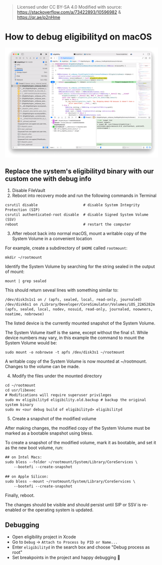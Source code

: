 > Licensed under CC BY-SA 4.0
> Modified with source: https://stackoverflow.com/a/73422893/10596982 & https://qr.ae/p2nHme

# How to debug eligibilityd on macOS

![eligibilityd](../images/eligibilityd.png)

## Replace the system's eligibilityd binary with our custom one with debug info

1. Disable FileVault
2. Reboot into recovery mode and run the following commands in Terminal

```shell
csrutil disable                     # disable System Integrity Protection (SIP)
csrutil authenticated-root disable  # disable Signed System Volume (SSV)
reboot                              # restart the computer
```

3. After reboot back into normal macOS, mount a writable copy of the System Volume in a convenient location

For example, create a subdirectory of `$HOME` called `rootmount`:

```shell
mkdir ~/rootmount 
```

Identify the System Volume by searching for the string sealed in the output of mount:

```shell
mount | grep sealed
```

This should return seveal lines with something similar to:

```shell
/dev/disk3s1s1 on / (apfs, sealed, local, read-only, journaled)
/dev/disk6s1 on /Library/Developer/CoreSimulator/Volumes/iOS_22A5282m (apfs, sealed, local, nodev, nosuid, read-only, journaled, noowners, noatime, nobrowse)
```

The listed device is the currently mounted snapshot of the System Volume.

The System Volume itself is the same, except without the final s1. While device numbers may vary,
in this example the command to mount the System Volume would be:

```shell
sudo mount -o nobrowse -t apfs /dev/disk3s1 ~/rootmount
```
A writable copy of the System Volume is now mounted at ~/rootmount. Changes to the volume can be made.

4. Modify the files under the mounted directory

```shell
cd ~/rootmount
cd usr/libexec
# Modifications will require superuser privileges
sudo mv eligibilityd eligibility.old.backup # backup the original system binary
sudo mv <our debug build of eligibilityd> eligibilityd
```

5. Create a snapshot of the modified volume

After making changes, the modified copy of the System Volume must be marked as a bootable snapshot using bless.

To create a snapshot of the modified volume, mark it as bootable, and set it as the new boot volume, run:

```shell
## on Intel Macs:
sudo bless --folder ~/rootmount/System/Library/CoreServices \
    --bootefi --create-snapshot

## on Apple Silicon:
sudo bless --mount ~/rootmount/System/Library/CoreServices \
    --bootefi --create-snapshot
```

Finally, reboot.

The changes should be visible and should persist until SIP or SSV is re-enabled or the operating system is updated.

## Debugging

- Open eligibility project in Xcode
- Go to `Debug` -> `Attach to Process by PID or Name...`
- Enter `eligibilityd` in the search box and choose "Debug process as root"
- Set breakpoints in the project and happy debugging 🎉
